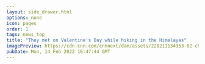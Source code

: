 ```yaml
---
layout: side_drawer.html
options: none
icon: pages
order: 1
tags: news_top
title: "They met on Valentine's Day while hiking in the Himalayas"
imagePreview: https://cdn.cnn.com/cnnnext/dam/assets/220211134353-02-chance-encounter-extra-video-synd-2.jpg
pubDate: Mon, 14 Feb 2022 16:47:44 GMT
---
```

